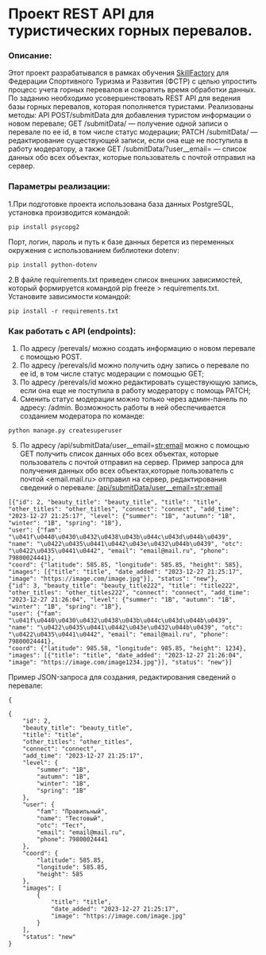 # Проект REST API для туристических горных перевалов.
### Описание:
Этот проект разрабатывался в рамках обучения [SkillFactory](https://skillfactory.ru/python-developer) для Федерации Спортивного Туризма и Развития (ФСТР) с целью упростить
процесс учета горных перевалов и сократить время обработки данных. По заданию необходимо усовершенствовать  REST API 
для ведения базы горных перевалов, которая пополняется туристами.
Реализованы методы: API POST/submitData для добавления туристом информации о новом перевале; 
GET /submitData/<id> — получение одной записи о перевале по ее id, в том числе статус модерации;
PATCH /submitData/<id> — редактирование существующей записи, если она еще не поступила в работу модератору, 
а также GET /submitData/?user__email=<email> — список данных обо всех объектах, которые пользователь с почтой <email> отправил на сервер.

###  Параметры реализации:
1.При подготовке проекта использована база данных PostgreSQL, установка производится командой: 
```
pip install psycopg2
```
Порт, логин, пароль и путь к базе данных берется из переменных окружения с использованием библиотеки dotenv: 
```
pip install python-dotenv
```
2.В файле requirements.txt приведен список внешних зависимостей, который формируется командoй pip freeze > requirements.txt.
Установите зависимости командой:
```
pip install -r requirements.txt
```

### Как работать с API (endpoints):
1. По адресу /perevals/  можно создать информацию о новом перевале с помощью POST.
2. По адресу /perevals/id можно получить одну запись о перевале по ее id, в том числе статус модерации c помощью GET;
3. По адресу /perevals/id  можно редактировать существующую запись, если она еще не поступила в работу модератору с помощь PATCH;
4. Сменить статус модерации можно только через админ-панель по адресу: /admin. Возможность работы в ней обеспечивается созданием модератора по команде:
```
python manage.py createsuperuser
```
5. По адресу /api/submitData/user__email=<str:email>  можно с помощью GET получить список данных обо всех объектах, которые пользователь с почтой <email> отправил на сервер.
Пример запроса для получения данных обо всех объектах,которые пользователь с почтой <email.mail.ru> отправил на сервер, редактирования сведений о перевале:
[/api/submitData/user__email=<str:email>](http://127.0.0.1:8000/api/submitData/user__email=email@mail.ru)

```
[{"id": 2, "beauty_title": "beauty_title", "title": "title", "other_titles": "other_titles", "connect": "connect", "add_time": "2023-12-27 21:25:17", "level": {"summer": "1B", "autumn": "1B", "winter": "1B", "spring": "1B"},
"user": {"fam": "\u041f\u0440\u0430\u0432\u0438\u043b\u044c\u043d\u044b\u0439", "name": "\u0422\u0435\u0441\u0442\u043e\u0432\u044b\u0439", "otc": "\u0422\u0435\u0441\u0442", "email": "email@mail.ru", "phone": 79800024441},
"coord": {"latitude": 585.85, "longitude": 585.85, "height": 585}, "images": [{"title": "title", "date_added": "2023-12-27 21:25:17", "image": "https://image.com/image.jpg"}], "status": "new"},
{"id": 3, "beauty_title": "beauty_title222", "title": "title222", "other_titles": "other_titles222", "connect": "connect", "add_time": "2023-12-27 21:26:04", "level": {"summer": "1B", "autumn": "1B", "winter": "1B", "spring": "1B"},
"user": {"fam": "\u041f\u0440\u0430\u0432\u0438\u043b\u044c\u043d\u044b\u0439", "name": "\u0422\u0435\u0441\u0442\u043e\u0432\u044b\u0439", "otc": "\u0422\u0435\u0441\u0442", "email": "email@mail.ru", "phone": 79800024441},
"coord": {"latitude": 985.58, "longitude": 985.85, "height": 1234}, "images": [{"title": "title", "date_added": "2023-12-27 21:26:04", "image": "https://image.com/image1234.jpg"}], "status": "new"}]
```
Пример JSON-запроса для создания, редактирования сведений о перевале:
```
{
  
{
    "id": 2,
    "beauty_title": "beauty_title",
    "title": "title",
    "other_titles": "other_titles",
    "connect": "connect",
    "add_time": "2023-12-27 21:25:17",
    "level": {
        "summer": "1B",
        "autumn": "1B",
        "winter": "1B",
        "spring": "1B"
    },
    "user": {
        "fam": "Правильный",
        "name": "Тестовый",
        "otc": "Тест",
        "email": "email@mail.ru",
        "phone": 79800024441
    },
    "coord": {
        "latitude": 585.85,
        "longitude": 585.85,
        "height": 585
    },
    "images": [
        {
            "title": "title",
            "date_added": "2023-12-27 21:25:17",
            "image": "https://image.com/image.jpg"
        }
    ],
    "status": "new"
}
```